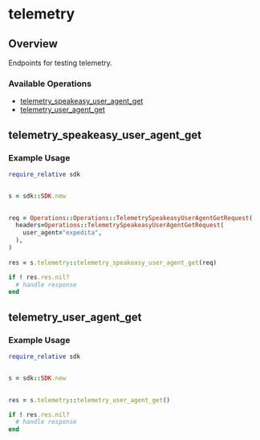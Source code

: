 # telemetry

## Overview

Endpoints for testing telemetry.

### Available Operations

* [telemetry_speakeasy_user_agent_get](#telemetry_speakeasy_user_agent_get)
* [telemetry_user_agent_get](#telemetry_user_agent_get)

## telemetry_speakeasy_user_agent_get

### Example Usage

```ruby
require_relative sdk


s = sdk::SDK.new

   
req = Operations::Operations::TelemetrySpeakeasyUserAgentGetRequest(
  headers=Operations::TelemetrySpeakeasyUserAgentGetRequest(
    user_agent="expedita",
  ),
)
    
res = s.telemetry::telemetry_speakeasy_user_agent_get(req)

if ! res.res.nil?
  # handle response
end

```

## telemetry_user_agent_get

### Example Usage

```ruby
require_relative sdk


s = sdk::SDK.new

    
res = s.telemetry::telemetry_user_agent_get()

if ! res.res.nil?
  # handle response
end

```
